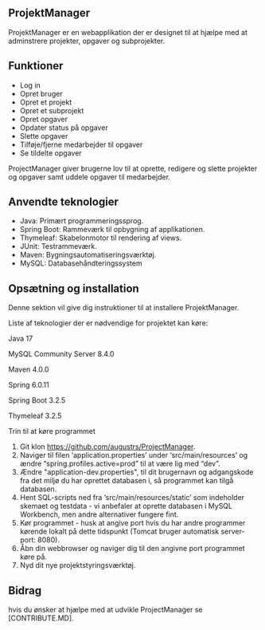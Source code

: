 ## ProjektManager

ProjektManager er en webapplikation der er designet til at hjælpe med at adminstrere projekter, opgaver og subprojekter. 

## Funktioner
* Log in
* Opret bruger
* Opret et projekt
* Opret et subprojekt
* Opret opgaver
* Opdater status på opgaver
* Slette opgaver
* Tilføje/fjerne medarbejder til opgaver
* Se tildelte opgaver


ProjectManager giver brugerne lov til at oprette, redigere og slette projekter og opgaver samt uddele opgaver til medarbejder.

## Anvendte teknologier
* Java: Primært programmeringssprog.
* Spring Boot: Rammeværk til opbygning af applikationen.
* Thymeleaf: Skabelonmotor til rendering af views.
* JUnit: Testrammeværk.
* Maven: Bygningsautomatiseringsværktøj.
* MySQL: Databasehåndteringssystem

## Opsætning og installation

Denne sektion vil give dig instruktioner til at installere ProjektManager. 

Liste af teknologier der er nødvendige for projektet kan køre:

Java 17

MySQL Community Server 8.4.0

Maven 4.0.0

Spring 6.0.11

Spring Boot 3.2.5

Thymeleaf 3.2.5


Trin til at køre programmet
1. Git klon https://github.com/augustrs/ProjectManager.
2. Naviger til filen ‘application.properties’ under ‘src/main/resources’ og ændre “spring.profiles.active=prod” til at være lig med “dev”.
3. Ændre "application-dev.properties", til dit brugernavn og adgangskode fra det miljø du har oprettet databasen i, så programmet kan tilgå databasen.
4. Hent SQL-scripts ned fra ‘src/main/resources/static’ som indeholder skemaet og testdata - vi anbefaler at oprette databasen i MySQL Workbench, men andre alternativer fungere fint.
5. Kør programmet - husk at angive port hvis du har andre programmer kørende lokalt på dette tidspunkt (Tomcat bruger automatisk server-port: 8080).
6. Åbn din webbrowser og naviger dig til den angivne port programmet køre på.
7. Nyd dit nye projektstyringsværktøj.

## Bidrag 
hvis du ønsker at hjælpe med at udvikle ProjectManager se [CONTRIBUTE.MD].
